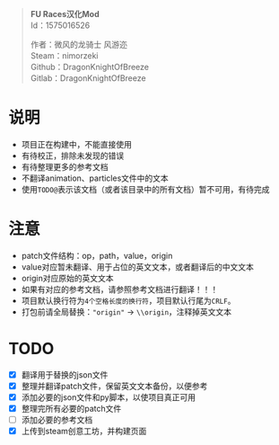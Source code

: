 > **FU Races汉化Mod**  
> Id：1575016526
> 
> 作者：微风的龙骑士 风游迩  
> Steam：nimorzeki  
> Github：DragonKnightOfBreeze  
> Gitlab：DragonKnightOfBreeze  

# 说明

* 项目正在构建中，不能直接使用
* 有待校正，排除未发现的错误
* 有待整理更多的参考文档
* 不翻译animation、particles文件中的文本
* 使用`TODO@`表示该文档（或者该目录中的所有文档）暂不可用，有待完成

# 注意

* patch文件结构：op，path，value，origin
* value对应暂未翻译、用于占位的英文文本，或者翻译后的中文文本
* origin对应原始的英文文本
&emsp;
* 如果有对应的参考文档，请参照参考文档进行翻译！！！
* 项目默认换行符为`4个空格长度的换行符`，项目默认行尾为`CRLF`。
&emsp;
* 打包前请全局替换：`"origin"` -> `\\origin`，注释掉英文文本

# TODO

* [X] 翻译用于替换的json文件
* [X] 整理并翻译patch文件，保留英文文本备份，以便参考
* [X] 添加必要的json文件和py脚本，以使项目真正可用
* [X] 整理完所有必要的patch文件
* [ ] 添加必要的参考文档
* [X] 上传到steam创意工坊，并构建页面